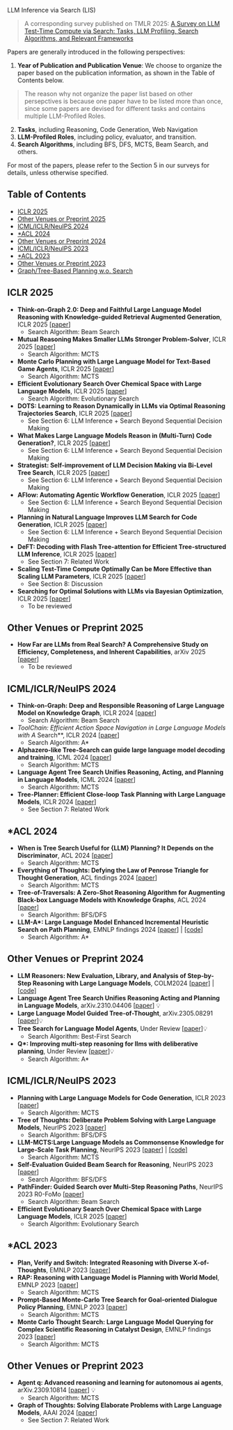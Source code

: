 LLM Inference via Search (LIS)
> A corresponding survey published on TMLR 2025: [A Survey on LLM Test-Time Compute via Search: Tasks, LLM Profiling, Search Algorithms, and Relevant Frameworks](https://openreview.net/forum?id=x9VQFjtOPS) 

Papers are generally introduced in the following perspectives:
1. **Year of Publication and Publication Venue**: We choose to organize the paper based on the publication information, as shown in the Table of Contents below. 
> The reason why not organize the paper list based on other persepctives is because one paper have to be listed more than once, since some papers are devised for different tasks and contains multiple LLM-Profiled Roles.
2. **Tasks**, including Reasoning, Code Generation, Web Navigation
3. **LLM-Profiled Roles**, including policy, evaluator, and transition.
4. **Search Algorithms**, including BFS, DFS, MCTS, Beam Search, and others.

For most of the papers, please refer to the Section 5 in our surveys for details, unless otherwise specified.

## Table of Contents
- [ICLR 2025](#iclr-2025)
- [Other Venues or Preprint 2025](#other-venues-or-preprint-2025)
- [ICML/ICLR/NeuIPS 2024](#icml/iclr/neuips-2024)
- [*ACL 2024](#*acl-2024)
- [Other Venues or Preprint 2024](#other-venues-or-preprint-2024)
- [ICML/ICLR/NeuIPS 2023](#icml/iclr/neuips-2023)
- [*ACL 2023](#*acl-2023)
- [Other Venues or Preprint 2023](#other-venues-or-preprint-2023)
- [Graph/Tree-Based Planning w.o. Search](#tree-or-graph-planning-without-search)

## ICLR 2025
- **Think-on-Graph 2.0: Deep and Faithful Large Language Model Reasoning with Knowledge-guided Retrieval Augmented Generation**, ICLR 2025 [[paper](https://openreview.net/forum?id=oFBu7qaZpS)]
    + Search Algorithm: Beam Search
- **Mutual Reasoning Makes Smaller LLMs Stronger Problem-Solver**, ICLR 2025 [[paper](https://openreview.net/forum?id=6aHUmotXaw)]
    + Search Algorithm: MCTS
- **Monte Carlo Planning with Large Language Model for Text-Based Game Agents**, ICLR 2025 [[paper](https://openreview.net/forum?id=r1KcapkzCt)]
    + Search Algorithm: MCTS
- **Efficient Evolutionary Search Over Chemical Space with Large Language Models**, ICLR 2025 [[paper](https://openreview.net/forum?id=awWiNvQwf3)]
    + Search Algorithm: Evolutionary Search
- **DOTS: Learning to Reason Dynamically in LLMs via Optimal Reasoning Trajectories Search**, ICLR 2025 [[paper](https://openreview.net/forum?id=tn2mjzjSyR)]
    + See Section 6: LLM Inference + Search Beyond Sequential Decision Making
- **What Makes Large Language Models Reason in (Multi-Turn) Code Generation?**, ICLR 2025 [[paper](https://openreview.net/forum?id=Zk9guOl9NS)]
    + See Section 6: LLM Inference + Search Beyond Sequential Decision Making 
- **Strategist: Self-improvement of LLM Decision Making via Bi-Level Tree Search**, ICLR 2025 [[paper](https://openreview.net/forum?id=gfI9v7AbFg)]
    + See Section 6: LLM Inference + Search Beyond Sequential Decision Making
- **AFlow: Automating Agentic Workflow Generation**, ICLR 2025 [[paper](https://openreview.net/forum?id=z5uVAKwmjf)]
    + See Section 6: LLM Inference + Search Beyond Sequential Decision Making
- **Planning in Natural Language Improves LLM Search for Code Generation**, ICLR 2025 [[paper](https://openreview.net/forum?id=48WAZhwHHw)]
    + See Section 6: LLM Inference + Search Beyond Sequential Decision Making
- **DeFT: Decoding with Flash Tree-attention for Efficient Tree-structured LLM Inference**, ICLR 2025 [[paper](https://openreview.net/forum?id=2c7pfOqu9k)]
    + See Section 7: Related Work 
- **Scaling Test-Time Compute Optimally Can be More Effective than Scaling LLM Parameters**, ICLR 2025 [[paper](https://openreview.net/forum?id=4FWAwZtd2n)]
    + See Section 8: Discussion
- **Searching for Optimal Solutions with LLMs via Bayesian Optimization**, ICLR 2025 [[paper](https://openreview.net/forum?id=aVfDrl7xDV)]
    + To be reviewed

## Other Venues or Preprint 2025
- **How Far are LLMs from Real Search? A Comprehensive Study on Efficiency, Completeness, and Inherent Capabilities**, arXiv 2025 [[paper](https://arxiv.org/abs/2502.18387)]
    + To be reviewed

## ICML/ICLR/NeuIPS 2024
- **Think-on-Graph: Deep and Responsible Reasoning of Large Language Model on Knowledge Graph**, ICLR 2024 [[paper](https://openreview.net/forum?id=nnVO1PvbTv)]
    + Search Algorithm: Beam Search
- **ToolChain*: Efficient Action Space Navigation in Large Language Models with A* Search**, ICLR 2024 [[paper](https://openreview.net/forum?id=B6pQxqUcT8)]
    + Search Algorithm: A*
- **Alphazero-like Tree-Search can guide large language model decoding and training**, ICML 2024 [[paper](https://arxiv.org/abs/2309.17179)]
    + Search Algorithm: MCTS
- **Language Agent Tree Search Unifies Reasoning, Acting, and Planning in Language Models**, ICML 2024 [[paper](https://openreview.net/forum?id=6LNTSrJjBe)]
    + Search Algorithm: MCTS
- **Tree-Planner: Efficient Close-loop Task Planning with Large Language Models**, ICLR 2024 [[paper](https://openreview.net/forum?id=Glcsog6zOe)]
    + See Section 7: Related Work

## *ACL 2024
- **When is Tree Search Useful for {LLM} Planning? It Depends on the Discriminator**, ACL 2024 [[paper](https://aclanthology.org/2024.acl-long.738/)]
    + Search Algorithm: MCTS
- **Everything of Thoughts: Defying the Law of Penrose Triangle for Thought Generation**, ACL findings 2024 [[paper](https://aclanthology.org/2024.findings-acl.95/)]
    + Search Algorithm: MCTS
- **Tree-of-Traversals: A Zero-Shot Reasoning Algorithm for Augmenting Black-box Language Models with Knowledge Graphs**, ACL 2024 [[paper](https://aclanthology.org/2024.acl-long.665/)]
    + Search Algorithm: BFS/DFS
- **LLM-A\*: Large Language Model Enhanced Incremental Heuristic Search on Path Planning**, EMNLP findings 2024 [[paper](https://arxiv.org/pdf/2407.02511)] | [[code]](https://github.com/SilinMeng0510/llm-astar/)
    + Search Algorithm: A*

## Other Venues or Preprint 2024
- **LLM Reasoners: New Evaluation, Library, and Analysis of Step-by-Step Reasoning with Large Language Models**, COLM2024 [[paper]](https://arxiv.org/abs/2404.05221) | [[code]](https://github.com/maitrix-org/llm-reasoners)
- **Language Agent Tree Search Unifies Reasoning Acting and Planning in Language Models**, arXiv.2310.04406 [[paper](https://doi.org/10.48550/arXiv.2310.04406)] 💡
- **Large Language Model Guided Tree-of-Thought**, arXiv.2305.08291 [[paper](https://doi.org/10.48550/arXiv.2305.08291)]💡
- **Tree Search for Language Model Agents**, Under Review [[paper](https://openreview.net/forum?id=kpL66Mvd2a)]💡
    + Search Algorithm: Best-First Search
- **Q\*: Improving multi-step reasoning for llms with deliberative planning**, Under Review [[paper](https://openreview.net/forum?id=F7QNwDYG6I)]💡
    + Search Algorithm: A*

## ICML/ICLR/NeuIPS 2023
- **Planning with Large Language Models for Code Generation**, ICLR 2023 [[paper](ttps://openreview.net/forum?id=Lr8cOOtYbfL)]
    + Search Algorithm: MCTS
- **Tree of Thoughts: Deliberate Problem Solving with Large Language Models**, NeurIPS 2023 [[paper](https://doi.org/10.48550/arXiv.2305.10601)]
    + Search Algorithm: BFS/DFS
- **LLM-MCTS:Large Language Models as Commonsense Knowledge for Large-Scale Task Planning**, NeurIPS 2023 [[paper](https://openreview.net/forum?id=tED747HURfX)] | [[code]](https://github.com/1989Ryan/llm-mcts)
    + Search Algorithm: MCTS
- **Self-Evaluation Guided Beam Search for Reasoning**, NeurIPS 2023 [[paper](https://openreview.net/forum?id=Bw82hwg5Q3)]
    + Search Algorithm: BFS/DFS
- **PathFinder: Guided Search over Multi-Step Reasoning Paths**, NeurIPS 2023 R0-FoMo [[paper](https://openreview.net/forum?id=Bw82hwg5Q3)]
    + Search Algorithm: Beam Search
- **Efficient Evolutionary Search Over Chemical Space with Large Language Models**, ICLR 2025 [[paper](https://openreview.net/forum?id=awWiNvQwf3)]
    + Search Algorithm: Evolutionary Search

## *ACL 2023
- **Plan, Verify and Switch: Integrated Reasoning with Diverse X-of-Thoughts**, EMNLP 2023 [[paper](https://doi.org/10.48550/arXiv.2310.14628)] 
- **RAP: Reasoning with Language Model is Planning with World Model**, EMNLP 2023 [[paper](https://api.semanticscholar.org/CorpusID:258865812)]
    + Search Algorithm: MCTS
- **Prompt-Based Monte-Carlo Tree Search for Goal-oriented Dialogue Policy Planning**, EMNLP 2023 [[paper](https://aclanthology.org/2023.emnlp-main.439/)]
    + Search Algorithm: MCTS
- **Monte Carlo Thought Search: Large Language Model Querying for Complex Scientific Reasoning in Catalyst Design**, EMNLP findings 2023 [[paper](https://aclanthology.org/2023.findings-emnlp.560/)]
    + Search Algorithm: MCTS

## Other Venues or Preprint 2023
- **Agent q: Advanced reasoning and learning for autonomous ai agents**, arXiv.2309.10814 [[paper](https://arxiv.org/abs/2408.07199)] 💡
    + Search Algorithm: MCTS
- **Graph of Thoughts: Solving Elaborate Problems with Large Language Models**, AAAI 2024 [[paper](https://doi.org/10.48550/arXiv.2308.09687)]
    + See Section 7: Related Work
